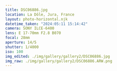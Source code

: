 ```yaml
---
title: DSC06886.jpg
location: La Dôle, Jura, France
layout: photo-horizontal.njk
datetime_taken: "2024:05:11 15:14:42"
camera: SONY ILCE-6400
lens: E 17-70mm F2.8 B070
focal: 28mm
aperture: 14/5
shutter: 1/4000
iso: 100
img_edited: ./img/gallery/gallery2/DSC06886.jpg
img_raw: ./img/gallery/gallery2/DSC06886.ARW.png
---
```

